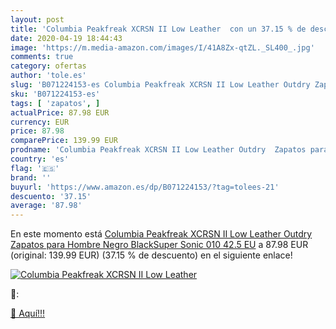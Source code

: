 ```yaml
---
layout: post
title: 'Columbia Peakfreak XCRSN II Low Leather  con un 37.15 % de descuento'
date: 2020-04-19 18:44:43
image: 'https://m.media-amazon.com/images/I/41A8Zx-qtZL._SL400_.jpg'
comments: true
category: ofertas
author: 'tole.es'
slug: 'B071224153-es Columbia Peakfreak XCRSN II Low Leather Outdry Zapatos...'
sku: 'B071224153-es'
tags: [ 'zapatos', ]
actualPrice: 87.98 EUR
currency: EUR
price: 87.98
comparePrice: 139.99 EUR
prodname: 'Columbia Peakfreak XCRSN II Low Leather Outdry  Zapatos para Hombre  Negro  BlackSuper Sonic 010   42.5 EU'
country: 'es'
flag: '🇪🇸'
brand: ''
buyurl: 'https://www.amazon.es/dp/B071224153/?tag=tolees-21'
descuento: '37.15'
average: '87.98'
---
```


En este momento está [Columbia Peakfreak XCRSN II Low Leather Outdry  Zapatos para Hombre  Negro  BlackSuper Sonic 010   42.5 EU](https://www.amazon.es/dp/B071224153/?tag=tolees-21) a 87.98 EUR (original: 139.99 EUR) (37.15 %  de descuento) en el siguiente enlace!

[![Columbia Peakfreak XCRSN II Low Leather ](https://m.media-amazon.com/images/I/41A8Zx-qtZL._SL400_.jpg)](https://www.amazon.es/dp/B071224153/?tag=tolees-21)

🔎:


[🛒 Aquí!!!](https://www.amazon.es/dp/B071224153/?tag=tolees-21)

